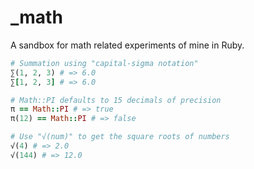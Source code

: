 _math
=====
A sandbox for math related experiments of mine in Ruby.

```ruby
# Summation using "capital-sigma notation"
∑(1, 2, 3) # => 6.0
∑[1, 2, 3] # => 6.0

# Math::PI defaults to 15 decimals of precision
π == Math::PI # => true
π(12) == Math::PI # => false

# Use "√(num)" to get the square roots of numbers
√(4) # => 2.0
√(144) # => 12.0
```
